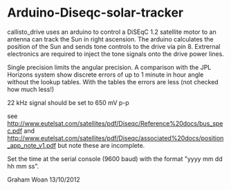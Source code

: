 Arduino-Diseqc-solar-tracker
============================

callisto_drive uses an arduino to control a DiSEqC 1.2 satellite motor to
an antenna can track the Sun in right ascension.
The arduino calculates the position of the Sun and sends tone controls to
the drive via pin 8. Extrernal electronics are required to inject the tone
signals onto the drive power lines.

Single precision limits the angular precision. A comparison with the JPL Horizons
system show discrete errors of up to 1 minute in hour angle without the lookup tables.
With the tables the errors are less (not checked how much less!)

22 kHz signal should be set to 650 mV p-p

see http://www.eutelsat.com/satellites/pdf/Diseqc/Reference%20docs/bus_spec.pdf
and http://www.eutelsat.com/satellites/pdf/Diseqc/associated%20docs/position_app_note_v1.pdf
but note these are incomplete.

Set the time at the serial console (9600 baud) with the format "yyyy mm dd hh mm ss".

Graham Woan 13/10/2012
